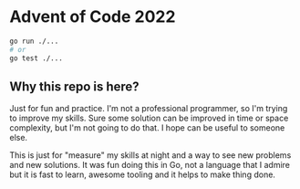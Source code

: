 # Advent of Code 2022

```zsh
go run ./...
# or
go test ./...
```

## Why this repo is here?

Just for fun and practice. I'm not a professional programmer, so I'm trying to improve my skills.
Sure some solution can be improved in time or space complexity, but I'm not going to do that.
I hope can be useful to someone else.

This is just for "measure" my skills at night and a way to see new problems and new solutions.
It was fun doing this in Go, not a language that I admire but it is fast to learn, awesome tooling
and it helps to make thing done.
